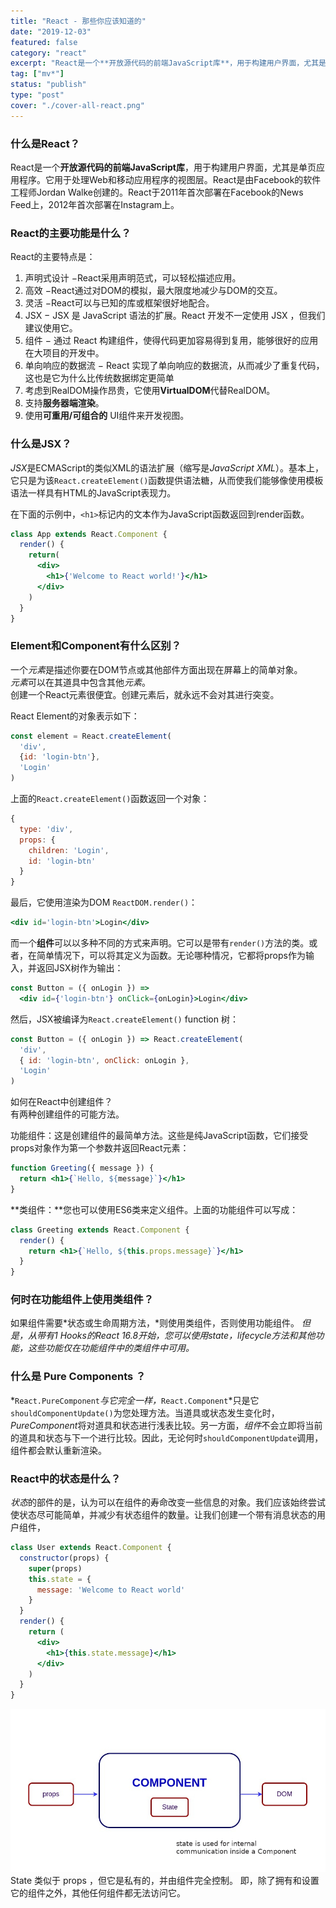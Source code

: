 ```yaml
---
title: "React - 那些你应该知道的"
date: "2019-12-03"
featured: false
category: "react"
excerpt: "React是一个**开放源代码的前端JavaScript库**，用于构建用户界面，尤其是单页应用程序"
tag: ["mv*"]
status: "publish"
type: "post"
cover: "./cover-all-react.png"
---
```


### 什么是React？

React是一个**开放源代码的前端JavaScript库**，用于构建用户界面，尤其是单页应用程序。它用于处理Web和移动应用程序的视图层。React是由Facebook的软件工程师Jordan Walke创建的。React于2011年首次部署在Facebook的News Feed上，2012年首次部署在Instagram上。

### React的主要功能是什么？


React的主要特点是：


1. 声明式设计 −React采用声明范式，可以轻松描述应用。
2. 高效 −React通过对DOM的模拟，最大限度地减少与DOM的交互。
3. 灵活 −React可以与已知的库或框架很好地配合。
4. JSX − JSX 是 JavaScript 语法的扩展。React 开发不一定使用 JSX ，但我们建议使用它。
5. 组件 − 通过 React 构建组件，使得代码更加容易得到复用，能够很好的应用在大项目的开发中。
6. 单向响应的数据流 − React 实现了单向响应的数据流，从而减少了重复代码，这也是它为什么比传统数据绑定更简单
7. 考虑到RealDOM操作昂贵，它使用**VirtualDOM**代替RealDOM。
8. 支持**服务器端渲染**。
9. 使用**可重用/可组合的** UI组件来开发视图。

### 什么是JSX？

*JSX*是ECMAScript的类似XML的语法扩展（缩写是*JavaScript XML*）。基本上，它只是为该`React.createElement()`函数提供语法糖，从而使我们能够像使用模板语法一样具有HTML的JavaScript表现力。

在下面的示例中，`<h1>`标记内的文本作为JavaScript函数返回到render函数。

```jsx
class App extends React.Component {
  render() {
    return(
      <div>
        <h1>{'Welcome to React world!'}</h1>
      </div>
    )
  }
}
```

### Element和Component有什么区别？

一个*元素*是描述你要在DOM节点或其他部件方面出现在屏幕上的简单对象。  
*元素*可以在其道具中包含其他*元素*。  
创建一个React元素很便宜。创建元素后，就永远不会对其进行突变。

React Element的对象表示如下：

```jsx
const element = React.createElement(
  'div',
  {id: 'login-btn'},
  'Login'
)
```

 上面的`React.createElement()`函数返回一个对象：

```jsx
{
  type: 'div',
  props: {
    children: 'Login',
    id: 'login-btn'
  }
}
```

最后，它使用渲染为DOM `ReactDOM.render()`：

```jsx
<div id='login-btn'>Login</div>
```

而一个**组件**可以以多种不同的方式来声明。它可以是带有`render()`方法的类。或者，在简单情况下，可以将其定义为函数。无论哪种情况，它都将props作为输入，并返回JSX树作为输出：

```jsx
const Button = ({ onLogin }) =>
  <div id={'login-btn'} onClick={onLogin}>Login</div>
```

然后，JSX被编译为`React.createElement()` function 树：

```jsx
const Button = ({ onLogin }) => React.createElement(
  'div',
  { id: 'login-btn', onClick: onLogin },
  'Login'
)
```

如何在React中创建组件？  
有两种创建组件的可能方法。

功能组件：这是创建组件的最简单方法。这些是纯JavaScript函数，它们接受props对象作为第一个参数并返回React元素：

```jsx
function Greeting({ message }) {
  return <h1>{`Hello, ${message}`}</h1>
}
```

**类组件：**您也可以使用ES6类来定义组件。上面的功能组件可以写成：

```jsx
class Greeting extends React.Component {
  render() {
    return <h1>{`Hello, ${this.props.message}`}</h1>
  }
}
```

### 何时在功能组件上使用类组件？

如果组件需要*状态或生命周期方法，*则使用类组件，否则使用功能组件。 *但是，从带有1 Hooks的React 16.8开始，您可以使用state，lifecycle方法和其他功能，这些功能仅在功能组件中的类组件中可用。*

### 什么是 Pure Components ？

*`React.PureComponent`*与它完全一样，*`React.Component`*只是它`shouldComponentUpdate()`为您处理方法。当道具或状态发生变化时，*PureComponent*将对道具和状态进行浅表比较。另一方面，*组件*不会立即将当前的道具和状态与下一个进行比较。因此，无论何时`shouldComponentUpdate`调用，组件都会默认重新渲染。

### React中的状态是什么？

*状态*的部件的是，认为可以在组件的寿命改变一些信息的对象。我们应该始终尝试使状态尽可能简单，并减少有状态组件的数量。让我们创建一个带有消息状态的用户组件，

```jsx
class User extends React.Component {
  constructor(props) {
    super(props)
    this.state = {
      message: 'Welcome to React world'
    }
  }
  render() {
    return (
      <div>
        <h1>{this.state.message}</h1>
      </div>
    )
  }
}
```

![](./state.png)
State 类似于 props ，但它是私有的，并由组件完全控制。  即，除了拥有和设置它的组件之外，其他任何组件都无法访问它。

